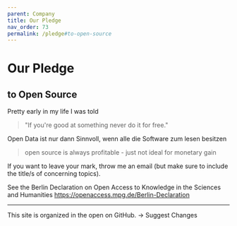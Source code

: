 ```yaml
---
parent: Company
title: Our Pledge
nav_order: 73
permalink: /pledge#to-open-source
---
```


# Our Pledge
## to Open Source

Pretty early in my life I was told
> "If you're good at something never do it for free."

Open Data ist nur dann Sinnvoll, wenn alle die Software zum lesen besitzen


> open source is always profitable - just not ideal for monetary gain

If you want to leave your mark, throw me an email (but make sure to include the title/s of concerning topics).


See the Berlin Declaration on Open Access to Knowledge in the Sciences and Humanities
https://openaccess.mpg.de/Berlin-Declaration

---

This site is organized in the open on GitHub.
→ Suggest Changes

